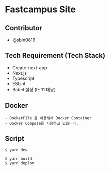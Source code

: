 # Fastcampus Site
## Contributor
- @sbin0819

## Tech Requirement (Tech Stack)
- Create-next-app
- Next.js
- Typescript
- ESLint
- Babel 설정 (IE 11 대응)


## Docker
```
- DockerFile 을 이용해서 Docker Container
- Docker Compose를 사용하고 있습니다.

```

## Script
```
$ yarn dev
```

```
$ yarn build
$ yarn deploy
```